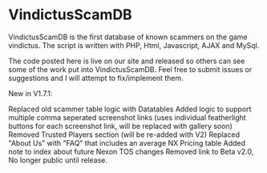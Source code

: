# VindictusScamDB
VindictusScamDB is the first database of known scammers on the game vindictus. The script is written with PHP, Html, Javascript, AJAX and MySql.

The code posted here is live on our site and released so others can see some of the work put into VindictusScamDB. Feel free to submit issues or suggestions and I will attempt to fix/implement them.

New in V1.7.1:

Replaced old scammer table logic with Datatables
Added logic to support multiple comma seperated screenshot links (uses individual featherlight buttons for each screenshot link, will be replaced with gallery soon)
Removed Trusted Players section (will be re-added with V2)
Replaced "About Us" with "FAQ" that includes an average NX Pricing table
Added note to index about future Nexon TOS changes
Removed link to Beta v2.0, No longer public until release.
